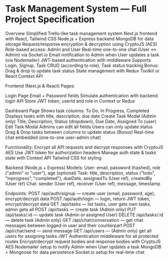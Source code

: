 # Task Management System — Full Project Specification


Overview
Simplified Trello-like task management system
Next.js frontend with React, Tailwind CSS
Node.js + Express backend
MongoDB for data storage
Request/response encryption & decryption using CryptoJS (AES)
Role-based access: Admin and User
Real-time one-to-one chat (User <-> Admin) via Socket.io
Email notification to Admin when User updates a task (via Nodemailer)
JWT-based authentication with middleware
Supports Login, Signup, Task CRUD (according to role), Task status tracking
Bonus: Drag & drop to update task status
State management with Redux Toolkit or React Context API


Frontend (Next.js & React)
Pages:

Login Page
Email + Password fields
Simulate authentication with backend login API
Store JWT token, userId and role in Context or Redux

Dashboard Page
Shows task columns: To Do, In Progress, Completed
Displays tasks with title, description, due date
Create Task Modal (Admin only)
  Title, Description, Status (dropdown), Due Date, Assigned To (user)
Edit Task Modal
  Admins can edit all fields
  Users can only update status
Drag & Drop tasks between columns to update status (Bonus)
Real-time chat embedded (one-to-one user-admin chat)

Functionality:
Encrypt all API requests and decrypt responses with CryptoJS AES
Use JWT token for authorization headers
Manage auth state & tasks state with Context API
Tailwind CSS for styling

Backend (Node.js + Express)
Models:
  User: email, password (hashed), role ("admin" or "user"), age (optional)
  Task: title, description, status ("todo", "inprogress", "completed"), dueDate, assignedTo (User ref), createdBy (User ref)
  Chat: sender (User ref), receiver (User ref), message, timestamp

Endpoints:
POST /api/auth/signup — create user (email, password, age), encrypt/decrypt data
POST /api/auth/login — login, return JWT token, encrypt/decrypt data
GET /api/tasks — list tasks, user gets own tasks, admin gets all
POST /api/tasks — create task (Admin only)
PUT /api/tasks/:id — update task (Admin or assigned User)
DELETE /api/tasks/:id — delete task (Admin only)
GET /api/chat/conversation — get chat messages between logged-in user and their counterpart
POST /api/chat/send — send message
GET /api/users — (Admin only) get all users for assigning tasks
JWT Authentication middleware for all protected routes
Encrypt/decrypt request bodies and response bodies with CryptoJS AES
Nodemailer setup to notify Admin when User updates a task
MongoDB + Mongoose for data persistence
Socket.io setup for real-time chat
